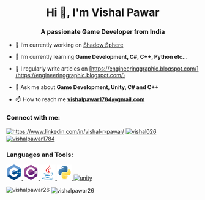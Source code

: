 <h1 align="center">Hi 👋, I'm Vishal Pawar</h1>
<h3 align="center">A passionate Game Developer from India</h3>

- 🔭 I’m currently working on [Shadow Sphere](https://github.com/vishalpawar26/Shadow_Sphere)

- 🌱 I’m currently learning **Game Development, C#, C++, Python etc...**

- 📝 I regularly write articles on [https://engineeringgraphic.blogspot.com/](https://engineeringgraphic.blogspot.com/)

- 💬 Ask me about **Game Development, Unity, C# and C++**

- 📫 How to reach me **vishalpawar1784@gmail.com**

<h3 align="left">Connect with me:</h3>
<p align="left">
<a href="https://linkedin.com/in/https://www.linkedin.com/in/vishal-r-pawar/" target="blank"><img align="center" src="https://raw.githubusercontent.com/rahuldkjain/github-profile-readme-generator/master/src/images/icons/Social/linked-in-alt.svg" alt="https://www.linkedin.com/in/vishal-r-pawar/" height="30" width="40" /></a>
<a href="https://www.codechef.com/users/vishal026" target="blank"><img align="center" src="https://cdn.jsdelivr.net/npm/simple-icons@3.1.0/icons/codechef.svg" alt="vishal026" height="30" width="40" /></a>
<a href="https://www.hackerrank.com/vishalpawar1784" target="blank"><img align="center" src="https://raw.githubusercontent.com/rahuldkjain/github-profile-readme-generator/master/src/images/icons/Social/hackerrank.svg" alt="vishalpawar1784" height="30" width="40" /></a>
</p>

<h3 align="left">Languages and Tools:</h3>
<p align="left"> <a href="https://www.w3schools.com/cpp/" target="_blank" rel="noreferrer"> <img src="https://raw.githubusercontent.com/devicons/devicon/master/icons/cplusplus/cplusplus-original.svg" alt="cplusplus" width="40" height="40"/> </a> <a href="https://www.w3schools.com/cs/" target="_blank" rel="noreferrer"> <img src="https://raw.githubusercontent.com/devicons/devicon/master/icons/csharp/csharp-original.svg" alt="csharp" width="40" height="40"/> </a> <a href="https://www.java.com" target="_blank" rel="noreferrer"> <img src="https://raw.githubusercontent.com/devicons/devicon/master/icons/java/java-original.svg" alt="java" width="40" height="40"/> </a> <a href="https://www.python.org" target="_blank" rel="noreferrer"> <img src="https://raw.githubusercontent.com/devicons/devicon/master/icons/python/python-original.svg" alt="python" width="40" height="40"/> </a> <a href="https://unity.com/" target="_blank" rel="noreferrer"> <img src="https://www.vectorlogo.zone/logos/unity3d/unity3d-icon.svg" alt="unity" width="40" height="40"/> </a> </p>

<p><img align="left" src="https://github-readme-stats.vercel.app/api/top-langs?username=vishalpawar26&show_icons=true&locale=en&layout=compact&theme=dark" alt="vishalpawar26" /></p>

<p>&nbsp;<img align="center" src="https://github-readme-stats.vercel.app/api?username=vishalpawar26&show_icons=true&locale=en&theme=dark" alt="vishalpawar26" /></p>
